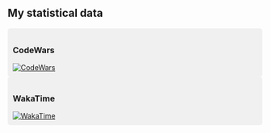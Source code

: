 ## My statistical data

<div style="background-color: #f0f0f0; padding: 10px; border-radius: 5px;">
  <h3>CodeWars</h3>
  <a href="https://www.codewars.com/users/MaksSaga">
    <img src="https://www.codewars.com/users/MaksSaga/badges/large" alt="CodeWars">
  </a>
</div>

<div style="background-color: #f0f0f0; padding: 10px; border-radius: 5px;">
  <h3>WakaTime</h3>
  <a href="https://wakatime.com/@62291186-661f-420c-879f-8bc06bb547b3">
    <img src="https://wakatime.com/badge/user/62291186-661f-420c-879f-8bc06bb547b3.svg" alt="WakaTime">
  </a>
</div>
